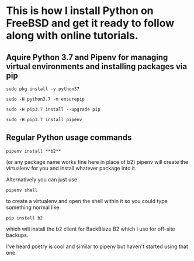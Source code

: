 # This is how I install Python on FreeBSD and get it ready to follow along with online tutorials.

## Aquire Python 3.7 and Pipenv for managing virtual environments and installing packages via pip

```sudo pkg install -y python37```

```sudo -H python3.7 -m ensurepip```

```sudo -H pip3.7 install --upgrade pip```

```sudo -H pip3.7 install pipenv```

## Regular Python usage commands
```pipenv install **b2**```

(or any package name works fine here in place of b2)
pipenv will create the virtualenv for you and install whatever package into it.

Alternatively you can just use

```pipenv shell```

to create a virtualenv and open the shell within it so you could type something normal like

```pip install b2```

which will install the b2 client for BackBlaze B2 which I use for off-site backups.

I've heard poetry is cool and similar to pipenv but haven't started using that one.
